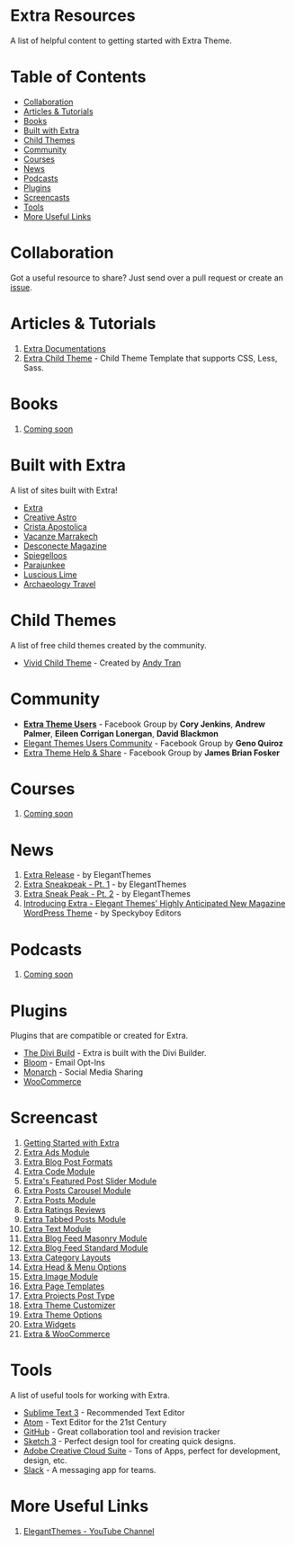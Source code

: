 # Extra Resources
A list of helpful content to getting started with Extra Theme.

# Table of Contents
- [Collaboration](#collaboration)
- [Articles & Tutorials](#articles--tutorials)
- [Books](#books)
- [Built with Extra](#built-with-extra)
- [Child Themes](#child-themes)
- [Community](#community)
- [Courses](#courses)
- [News](#news)
- [Podcasts](#podcasts)
- [Plugins](#plugins)
- [Screencasts](#screencasts)
- [Tools](#tools)
- [More Useful Links](#more-useful-links)

# Collaboration
Got a useful resource to share? Just send over a pull request or create an [issue](https://github.com/andyhqtran/Extra-Resources/issues).

# Articles & Tutorials
1. [Extra Documentations](http://www.elegantthemes.com/gallery/extra/documentation/)
2. [Extra Child Theme](https://github.com/elegantthemes/extra-child-theme-init) -  Child Theme Template that supports CSS, Less, Sass.

# Books
1. [Coming soon]()

# Built with Extra
A list of sites built with Extra!
- [Extra](http://elegantthemes.com/preview/Extra/)
- [Creative Astro](http://creativeastro.tv/)
- [Crista Apostolica](http://cristaapostolica.com.br/)
- [Vacanze Marrakech](http://vacanzemarrakech.altervista.org/)
- [Desconecte Magazine](http://www.desconectemagazine.com.br/)
- [Spiegelloos](http://www.spiegelloos.nl/)
- [Parajunkee](http://www.parajunkee.com/)
- [Luscious Lime](http://www.lusciouslime.com/)
- [Archaeology Travel](http://archaeology-travel.com/)

# Child Themes
A list of free child themes created by the community.
- [Vivid Child Theme](https://github.com/andyhqtran/vivid-child-theme) - Created by [Andy Tran](http://andytran.me)

# Community
- [**Extra Theme Users**](https://www.facebook.com/groups/835970469778246/) - Facebook Group by **Cory Jenkins**, **Andrew Palmer**,
**Eileen Corrigan Lonergan**, **David Blackmon**
- [Elegant Themes Users Community](https://www.facebook.com/groups/ElegantThemesUserCommunity/) - Facebook Group by **Geno Quiroz**
- [Extra Theme Help & Share](https://www.facebook.com/groups/974663089258835/) - Facebook Group by **James Brian Fosker**

# Courses
1. [Coming soon]()

# News
1. [Extra Release](http://www.elegantthemes.com/blog/theme-releases/extra) - by ElegantThemes
2. [Extra Sneakpeak - Pt. 1](http://www.elegantthemes.com/blog/theme-sneak-peeks/breaking-news-we-are-working-on-a-new-theme-and-its-called-extra) - by ElegantThemes
3. [Extra Sneak Peak - Pt. 2](http://www.elegantthemes.com/blog/theme-sneak-peeks/a-closer-look-at-extra) - by ElegantThemes
4. [Introducing Extra - Elegant Themes' Highly Anticipated New Magazine WordPress Theme](http://speckyboy.com/2015/12/16/extra-magazine-wordpress-theme/) - by Speckyboy Editors

# Podcasts
1. [Coming soon]()

# Plugins
Plugins that are compatible or created for Extra.
- [The Divi Build](http://www.elegantthemes.com/plugins/divi-builder/) - Extra is built with the Divi Builder.
- [Bloom](http://cdn.elegantthemes.com/images/bloom_plugin_main_image.png) - Email Opt-Ins
- [Monarch](http://www.elegantthemes.com/plugins/monarch/) - Social Media Sharing
- [WooCommerce](https://www.woothemes.com/woocommerce/)

# Screencast
1. [Getting Started with Extra](https://www.youtube.com/watch?v=JDSg9eq4LIc)
2. [Extra Ads Module](https://www.youtube.com/watch?v=plMsdYRGmS4)
3. [Extra Blog Post Formats](https://www.youtube.com/watch?v=wJsoenS2Sn0)
4. [Extra Code Module](https://www.youtube.com/watch?v=ql3nQgc09S4)
5. [Extra's Featured Post Slider Module](https://www.youtube.com/watch?v=mOcC9niPxwY)
6. [Extra Posts Carousel Module](https://www.youtube.com/watch?v=aO4Jin1e0qE)
7. [Extra Posts Module](https://www.youtube.com/watch?v=BPrTqZeLOb0)
8. [Extra Ratings Reviews](https://www.youtube.com/watch?v=qYojBpxo87A)
9. [Extra Tabbed Posts Module](https://www.youtube.com/watch?v=PbBLU03E3BQ)
10. [Extra Text Module](https://www.youtube.com/watch?v=BcxcKzQs5ig)
11. [Extra Blog Feed Masonry Module](https://www.youtube.com/watch?v=wE6y-9RAqok)
12. [Extra Blog Feed Standard Module](https://www.youtube.com/watch?v=p6QyV8NlPtU)
13. [Extra Category Layouts](https://www.youtube.com/watch?v=30SVxnjdnxc)
14. [Extra Head & Menu Options](https://www.youtube.com/watch?v=1K8SzLpMfzg)
15. [Extra Image Module](https://www.youtube.com/watch?v=3NOlk1gzLcw)
16. [Extra Page Templates](https://www.youtube.com/watch?v=205xNpapvR4)
17. [Extra Projects Post Type](https://www.youtube.com/watch?v=nEmwXh8t_08)
18. [Extra Theme Customizer](https://www.youtube.com/watch?v=X9lUCbUXmXw)
19. [Extra Theme Options](https://www.youtube.com/watch?v=7MvSxmGW02U)
20. [Extra Widgets](https://www.youtube.com/watch?v=rZmROeWtMqE)
21. [Extra & WooCommerce](https://www.youtube.com/watch?v=v5TRyH8eqIg)

# Tools
A list of useful tools for working with Extra.
- [Sublime Text 3](http://www.sublimetext.com/3) - Recommended Text Editor
- [Atom](https://atom.io/) - Text Editor for the 21st Century
- [GitHub](http://github.com) - Great collaboration tool and revision tracker
- [Sketch 3](https://www.sketchapp.com/) - Perfect design tool for creating quick designs.
- [Adobe Creative Cloud Suite](http://www.adobe.com/creativecloud.html) - Tons of Apps, perfect for development, design, etc.
- [Slack](https://slack.com/) - A messaging app for teams.

# More Useful Links
1. [ElegantThemes - YouTube Channel](https://www.youtube.com/channel/UCuasRuWliU48RwnKXf9GesA)
